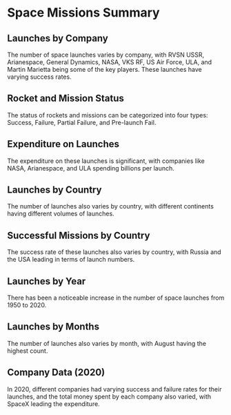 <!DOCTYPE html>
<html>
<body>
    <h1>Space Missions Summary</h1>
    <h2>Launches by Company</h2>
    <p>The number of space launches varies by company, with RVSN USSR, Arianespace, General Dynamics, NASA, VKS RF, US Air Force, ULA, and Martin Marietta being some of the key players. These launches have varying success rates.</p>
    <h2>Rocket and Mission Status</h2>
    <p>The status of rockets and missions can be categorized into four types: Success, Failure, Partial Failure, and Pre-launch Fail.</p>
    <h2>Expenditure on Launches</h2>
    <p>The expenditure on these launches is significant, with companies like NASA, Arianespace, and ULA spending billions per launch.</p>
    <h2>Launches by Country</h2>
    <p>The number of launches also varies by country, with different continents having different volumes of launches.</p>
    <h2>Successful Missions by Country</h2>
    <p>The success rate of these launches also varies by country, with Russia and the USA leading in terms of launch numbers.</p>
    <h2>Launches by Year</h2>
    <p>There has been a noticeable increase in the number of space launches from 1950 to 2020.</p>
    <h2>Launches by Months</h2>
    <p>The number of launches also varies by month, with August having the highest count.</p>
    <h2>Company Data (2020)</h2>
    <p>In 2020, different companies had varying success and failure rates for their launches, and the total money spent by each company also varied, with SpaceX leading the expenditure.</p>
</body>
</html>
